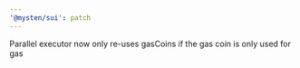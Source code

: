 ```yaml
---
'@mysten/sui': patch
---
```


Parallel executor now only re-uses gasCoins if the gas coin is only used for gas
